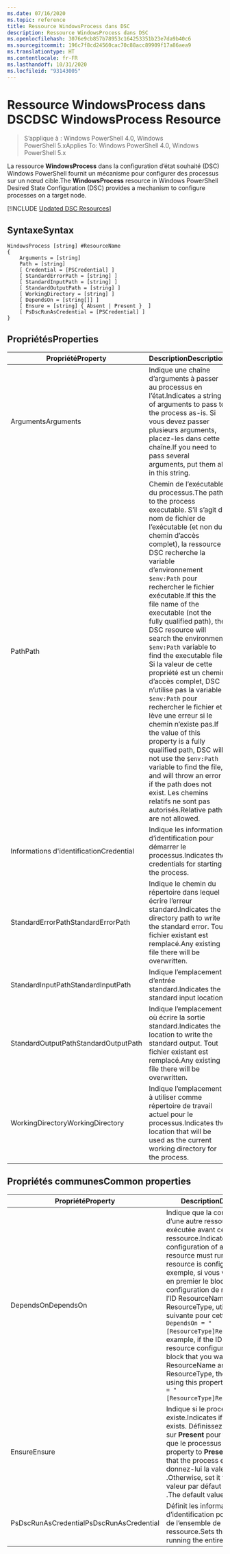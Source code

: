 ```yaml
---
ms.date: 07/16/2020
ms.topic: reference
title: Ressource WindowsProcess dans DSC
description: Ressource WindowsProcess dans DSC
ms.openlocfilehash: 3076e9cb857b78953c164253351b23e7da9b40c6
ms.sourcegitcommit: 196c7f8cd24560cac70c88acc89909f17a86aea9
ms.translationtype: HT
ms.contentlocale: fr-FR
ms.lasthandoff: 10/31/2020
ms.locfileid: "93143005"
---
```

# <a name="dsc-windowsprocess-resource"></a><span data-ttu-id="fc9a4-103">Ressource WindowsProcess dans DSC</span><span class="sxs-lookup"><span data-stu-id="fc9a4-103">DSC WindowsProcess Resource</span></span>

> <span data-ttu-id="fc9a4-104">S’applique à : Windows PowerShell 4.0, Windows PowerShell 5.x</span><span class="sxs-lookup"><span data-stu-id="fc9a4-104">Applies To: Windows PowerShell 4.0, Windows PowerShell 5.x</span></span>

<span data-ttu-id="fc9a4-105">La ressource **WindowsProcess** dans la configuration d’état souhaité (DSC) Windows PowerShell fournit un mécanisme pour configurer des processus sur un nœud cible.</span><span class="sxs-lookup"><span data-stu-id="fc9a4-105">The **WindowsProcess** resource in Windows PowerShell Desired State Configuration (DSC) provides a mechanism to configure processes on a target node.</span></span>

[!INCLUDE [Updated DSC Resources](../../../../../includes/dsc-resources.md)]

## <a name="syntax"></a><span data-ttu-id="fc9a4-106">Syntaxe</span><span class="sxs-lookup"><span data-stu-id="fc9a4-106">Syntax</span></span>

```Syntax
WindowsProcess [string] #ResourceName
{
    Arguments = [string]
    Path = [string]
    [ Credential = [PSCredential] ]
    [ StandardErrorPath = [string] ]
    [ StandardInputPath = [string] ]
    [ StandardOutputPath = [string] ]
    [ WorkingDirectory = [string] ]
    [ DependsOn = [string[]] ]
    [ Ensure = [string] { Absent | Present }  ]
    [ PsDscRunAsCredential = [PSCredential] ]
}
```

## <a name="properties"></a><span data-ttu-id="fc9a4-107">Propriétés</span><span class="sxs-lookup"><span data-stu-id="fc9a4-107">Properties</span></span>

|<span data-ttu-id="fc9a4-108">Propriété</span><span class="sxs-lookup"><span data-stu-id="fc9a4-108">Property</span></span> |<span data-ttu-id="fc9a4-109">Description</span><span class="sxs-lookup"><span data-stu-id="fc9a4-109">Description</span></span> |
|---|---|
|<span data-ttu-id="fc9a4-110">Arguments</span><span class="sxs-lookup"><span data-stu-id="fc9a4-110">Arguments</span></span> |<span data-ttu-id="fc9a4-111">Indique une chaîne d’arguments à passer au processus en l’état.</span><span class="sxs-lookup"><span data-stu-id="fc9a4-111">Indicates a string of arguments to pass to the process as-is.</span></span> <span data-ttu-id="fc9a4-112">Si vous devez passer plusieurs arguments, placez-les dans cette chaîne.</span><span class="sxs-lookup"><span data-stu-id="fc9a4-112">If you need to pass several arguments, put them all in this string.</span></span> |
|<span data-ttu-id="fc9a4-113">Path</span><span class="sxs-lookup"><span data-stu-id="fc9a4-113">Path</span></span> |<span data-ttu-id="fc9a4-114">Chemin de l’exécutable du processus.</span><span class="sxs-lookup"><span data-stu-id="fc9a4-114">The path to the process executable.</span></span> <span data-ttu-id="fc9a4-115">S’il s’agit du nom de fichier de l’exécutable (et non du chemin d’accès complet), la ressource DSC recherche la variable d’environnement `$env:Path` pour rechercher le fichier exécutable.</span><span class="sxs-lookup"><span data-stu-id="fc9a4-115">If this the file name of the executable (not the fully qualified path), the DSC resource will search the environment `$env:Path` variable to find the executable file.</span></span> <span data-ttu-id="fc9a4-116">Si la valeur de cette propriété est un chemin d’accès complet, DSC n’utilise pas la variable `$env:Path` pour rechercher le fichier et lève une erreur si le chemin n’existe pas.</span><span class="sxs-lookup"><span data-stu-id="fc9a4-116">If the value of this property is a fully qualified path, DSC will not use the `$env:Path` variable to find the file, and will throw an error if the path does not exist.</span></span> <span data-ttu-id="fc9a4-117">Les chemins relatifs ne sont pas autorisés.</span><span class="sxs-lookup"><span data-stu-id="fc9a4-117">Relative paths are not allowed.</span></span> |
|<span data-ttu-id="fc9a4-118">Informations d'identification</span><span class="sxs-lookup"><span data-stu-id="fc9a4-118">Credential</span></span> |<span data-ttu-id="fc9a4-119">Indique les informations d’identification pour démarrer le processus.</span><span class="sxs-lookup"><span data-stu-id="fc9a4-119">Indicates the credentials for starting the process.</span></span> |
|<span data-ttu-id="fc9a4-120">StandardErrorPath</span><span class="sxs-lookup"><span data-stu-id="fc9a4-120">StandardErrorPath</span></span> |<span data-ttu-id="fc9a4-121">Indique le chemin du répertoire dans lequel écrire l’erreur standard.</span><span class="sxs-lookup"><span data-stu-id="fc9a4-121">Indicates the directory path to write the standard error.</span></span> <span data-ttu-id="fc9a4-122">Tout fichier existant est remplacé.</span><span class="sxs-lookup"><span data-stu-id="fc9a4-122">Any existing file there will be overwritten.</span></span> |
|<span data-ttu-id="fc9a4-123">StandardInputPath</span><span class="sxs-lookup"><span data-stu-id="fc9a4-123">StandardInputPath</span></span> |<span data-ttu-id="fc9a4-124">Indique l’emplacement d’entrée standard.</span><span class="sxs-lookup"><span data-stu-id="fc9a4-124">Indicates the standard input location.</span></span> |
|<span data-ttu-id="fc9a4-125">StandardOutputPath</span><span class="sxs-lookup"><span data-stu-id="fc9a4-125">StandardOutputPath</span></span> |<span data-ttu-id="fc9a4-126">Indique l’emplacement où écrire la sortie standard.</span><span class="sxs-lookup"><span data-stu-id="fc9a4-126">Indicates the location to write the standard output.</span></span> <span data-ttu-id="fc9a4-127">Tout fichier existant est remplacé.</span><span class="sxs-lookup"><span data-stu-id="fc9a4-127">Any existing file there will be overwritten.</span></span> |
|<span data-ttu-id="fc9a4-128">WorkingDirectory</span><span class="sxs-lookup"><span data-stu-id="fc9a4-128">WorkingDirectory</span></span> |<span data-ttu-id="fc9a4-129">Indique l’emplacement à utiliser comme répertoire de travail actuel pour le processus.</span><span class="sxs-lookup"><span data-stu-id="fc9a4-129">Indicates the location that will be used as the current working directory for the process.</span></span> |

## <a name="common-properties"></a><span data-ttu-id="fc9a4-130">Propriétés communes</span><span class="sxs-lookup"><span data-stu-id="fc9a4-130">Common properties</span></span>

|<span data-ttu-id="fc9a4-131">Propriété</span><span class="sxs-lookup"><span data-stu-id="fc9a4-131">Property</span></span> |<span data-ttu-id="fc9a4-132">Description</span><span class="sxs-lookup"><span data-stu-id="fc9a4-132">Description</span></span> |
|---|---|
|<span data-ttu-id="fc9a4-133">DependsOn</span><span class="sxs-lookup"><span data-stu-id="fc9a4-133">DependsOn</span></span> |<span data-ttu-id="fc9a4-134">Indique que la configuration d’une autre ressource doit être exécutée avant celle de cette ressource.</span><span class="sxs-lookup"><span data-stu-id="fc9a4-134">Indicates that the configuration of another resource must run before this resource is configured.</span></span> <span data-ttu-id="fc9a4-135">Par exemple, si vous voulez exécuter en premier le bloc de script de configuration de ressource ayant l’ID ResourceName et le type ResourceType, utilisez la syntaxe suivante pour cette propriété : `DependsOn = "[ResourceType]ResourceName"`.</span><span class="sxs-lookup"><span data-stu-id="fc9a4-135">For example, if the ID of the resource configuration script block that you want to run first is ResourceName and its type is ResourceType, the syntax for using this property is `DependsOn = "[ResourceType]ResourceName"`.</span></span> |
|<span data-ttu-id="fc9a4-136">Ensure</span><span class="sxs-lookup"><span data-stu-id="fc9a4-136">Ensure</span></span> |<span data-ttu-id="fc9a4-137">Indique si le processus existe.</span><span class="sxs-lookup"><span data-stu-id="fc9a4-137">Indicates if the process exists.</span></span> <span data-ttu-id="fc9a4-138">Définissez cette propriété sur **Present** pour faire en sorte que le processus existe.</span><span class="sxs-lookup"><span data-stu-id="fc9a4-138">Set this property to **Present** to ensure that the process exists.</span></span> <span data-ttu-id="fc9a4-139">Sinon, donnez-lui la valeur **Absent** .</span><span class="sxs-lookup"><span data-stu-id="fc9a4-139">Otherwise, set it to **Absent** .</span></span> <span data-ttu-id="fc9a4-140">La valeur par défaut est **Present** .</span><span class="sxs-lookup"><span data-stu-id="fc9a4-140">The default value is **Present** .</span></span> |
|<span data-ttu-id="fc9a4-141">PsDscRunAsCredential</span><span class="sxs-lookup"><span data-stu-id="fc9a4-141">PsDscRunAsCredential</span></span> |<span data-ttu-id="fc9a4-142">Définit les informations d’identification pour l’exécution de l’ensemble de la ressource.</span><span class="sxs-lookup"><span data-stu-id="fc9a4-142">Sets the credential for running the entire resource as.</span></span> |
